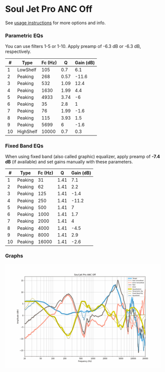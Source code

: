 # Soul Jet Pro ANC Off
See [usage instructions](https://github.com/jaakkopasanen/AutoEq#usage) for more options and info.

### Parametric EQs
You can use filters 1-5 or 1-10. Apply preamp of -6.3 dB or -6.3 dB, respectively.

|   # | Type      |   Fc (Hz) |    Q |   Gain (dB) |
|-----|-----------|-----------|------|-------------|
|   1 | LowShelf  |       105 | 0.7  |         6.1 |
|   2 | Peaking   |       268 | 0.57 |       -11.6 |
|   3 | Peaking   |       532 | 1.09 |        12.4 |
|   4 | Peaking   |      1630 | 1.99 |         4.4 |
|   5 | Peaking   |      4933 | 3.74 |        -6   |
|   6 | Peaking   |        35 | 2.8  |         1   |
|   7 | Peaking   |        76 | 1.99 |        -1.6 |
|   8 | Peaking   |       115 | 3.93 |         1.5 |
|   9 | Peaking   |      5699 | 6    |        -1.6 |
|  10 | HighShelf |     10000 | 0.7  |         0.3 |

### Fixed Band EQs
When using fixed band (also called graphic) equalizer, apply preamp of **-7.4 dB** (if available) and set gains manually with these parameters.

|   # | Type    |   Fc (Hz) |    Q |   Gain (dB) |
|-----|---------|-----------|------|-------------|
|   1 | Peaking |        31 | 1.41 |         7.1 |
|   2 | Peaking |        62 | 1.41 |         2.2 |
|   3 | Peaking |       125 | 1.41 |        -1.4 |
|   4 | Peaking |       250 | 1.41 |       -11.2 |
|   5 | Peaking |       500 | 1.41 |         7   |
|   6 | Peaking |      1000 | 1.41 |         1.7 |
|   7 | Peaking |      2000 | 1.41 |         4   |
|   8 | Peaking |      4000 | 1.41 |        -4.5 |
|   9 | Peaking |      8000 | 1.41 |         2.9 |
|  10 | Peaking |     16000 | 1.41 |        -2.6 |

### Graphs
![](./Soul%20Jet%20Pro%20ANC%20Off.png)
